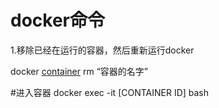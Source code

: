 # docker命令

1.移除已经在运行的容器，然后重新运行docker

docker [container](https://so.csdn.net/so/search?q=container&spm=1001.2101.3001.7020) rm “容器的名字”

\#进入容器 docker exec -it [CONTAINER ID] bash 